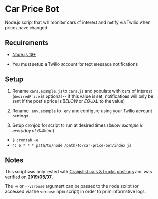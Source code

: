 # Car Price Bot

Node.js script that will monitor cars of interest and notify via Twilio when prices have changed

## Requirements

- [Node.js 10+](https://nodejs.org/en/)

- You must setup a [Twilio account](https://www.twilio.com/try-twilio) for text message notifications

## Setup

1. Rename `cars.example.js` to `cars.js` and populate with cars of interest (`desiredPrice` is optional -- if this value is set, notifications will only be sent if the post's price is _BELOW_ or _EQUAL_ to the value)

1. Rename `.env.example` to `.env` and configure using your Twilio account settings

1. Setup cronjob for script to run at desired times (_below example is everyday at 6:45am_)

- `$ crontab -e`
- `45 6 * * * path/to/node /path/to/car-price-bot/index.js`

## Notes

This script was only tested with [Craigslist cars & trucks postings](https://houston.craigslist.org/d/cars-trucks/search/cta) and was verified on **2019/05/07**.

The `-v` or `--verbose` argument can be passed to the node script (or accessed via the `verbose` npm script) in order to print informative logs.
